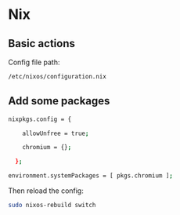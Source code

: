 # Nix

## Basic actions

Config file path:

```bash
/etc/nixos/configuration.nix
```

## Add some packages

```bash
nixpkgs.config = {

    allowUnfree = true;

    chromium = {};

  };

environment.systemPackages = [ pkgs.chromium ];
```

Then reload the config:

```bash
sudo nixos-rebuild switch
```
